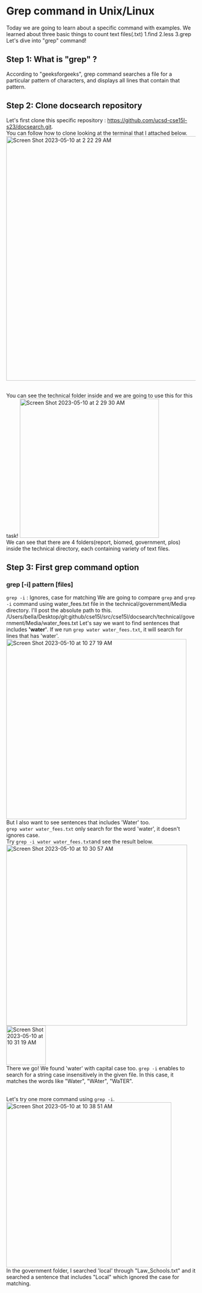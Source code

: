 # Grep command in Unix/Linux
Today we are going to learn about a specific command with examples. 
We learned about three basic things to count text files(.txt) 
1.find 2.less 3.grep 
Let's dive into "grep" command!
## Step 1: What is "grep" ?
According to "geeksforgeeks", grep command searches a file for a particular pattern of characters, and displays all lines that contain that pattern.<br>

## Step 2: Clone docsearch repository
Let's first clone this specific repository : https://github.com/ucsd-cse15l-s23/docsearch.git.
<br>You can follow how to clone looking at the terminal that I attached below. 
<img width="650" alt="Screen Shot 2023-05-10 at 2 22 29 AM" src="https://github.com/lahrry/cse15l-lab-reports/assets/62029893/d9dd1947-4975-4868-9904-eaa9453b784f">

<br>You can see the technical folder inside and we are going to use this for this task!
<img width="370" alt="Screen Shot 2023-05-10 at 2 29 30 AM" src="https://github.com/lahrry/cse15l-lab-reports/assets/62029893/6040271b-a6f0-4f86-a24d-7c0788d2e3e6">
<br>We can see that there are 4 folders(report, biomed, government, plos) inside the technical directory, each containing variety of text files. 

## Step 3: First grep command option 
### grep [-i] pattern [files]
`grep -i` : Ignores, case for matching 
We are going to compare `grep` and `grep -i` command using water_fees.txt file in the technical/government/Media directory. I'll post the absolute path to this.  /Users/bella/Desktop/git:github/cse15l/src/cse15l/docsearch/technical/government/Media/water_fees.txt 
Let's say we want to find sentences that includes **'water'**. 
If we run `grep water water_fees.txt`, it will search for lines that has 'water'. 
<br><img width="479" alt="Screen Shot 2023-05-10 at 10 27 19 AM" src="https://github.com/lahrry/cse15l-lab-reports/assets/62029893/996a54f0-ecef-4b25-bbea-3efad036b18a">
<br>But I also want to see sentences that includes 'Water' too. 
<br>`grep water water_fees.txt` only search for the word 'water', it doesn't ignores case. 
<br>Try `grep -i water water_fees.txt`and see the result below. 
<img width="481" alt="Screen Shot 2023-05-10 at 10 30 57 AM" src="https://github.com/lahrry/cse15l-lab-reports/assets/62029893/3a490245-14fe-483c-a340-574f090a9b9d">
 <br><img width="105" alt="Screen Shot 2023-05-10 at 10 31 19 AM" src="https://github.com/lahrry/cse15l-lab-reports/assets/62029893/a1ac94c1-260d-41bf-a554-ca2e47084034">
<br>There we go! We found 'water' with capital case too. `grep -i` enables to search for a string case insensitively in the given file. In this case, it matches the words like "Water", "WAter", "WaTER".  

<br>Let's try one more command using `grep -i`. 
<br><img width="439" alt="Screen Shot 2023-05-10 at 10 38 51 AM" src="https://github.com/lahrry/cse15l-lab-reports/assets/62029893/0049b157-23f4-4a37-a474-ad277875fb6d">
<br>In the government folder, I searched 'local' through "Law_Schools.txt" and it searched a sentence that includes "Local" which ignored the case for matching. 
